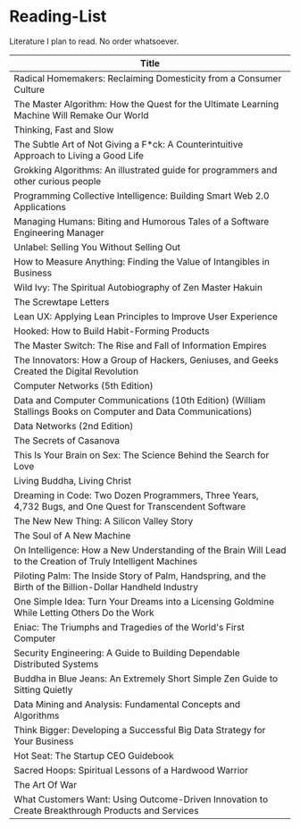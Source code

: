 # Reading-List
Literature I plan to read. No order whatsoever.

|Title |
|------|
|Radical Homemakers: Reclaiming Domesticity from a Consumer Culture|
|The Master Algorithm: How the Quest for the Ultimate Learning Machine Will Remake Our World|
|Thinking, Fast and Slow|
|The Subtle Art of Not Giving a F*ck: A Counterintuitive Approach to Living a Good Life|
|Grokking Algorithms: An illustrated guide for programmers and other curious people|
|Programming Collective Intelligence: Building Smart Web 2.0 Applications|
|Managing Humans: Biting and Humorous Tales of a Software Engineering Manager|
|Unlabel: Selling You Without Selling Out|
|How to Measure Anything: Finding the Value of Intangibles in Business|
|Wild Ivy: The Spiritual Autobiography of Zen Master Hakuin|
|The Screwtape Letters|
|Lean UX: Applying Lean Principles to Improve User Experience|
|Hooked: How to Build Habit-Forming Products|
|The Master Switch: The Rise and Fall of Information Empires|
|The Innovators: How a Group of Hackers, Geniuses, and Geeks Created the Digital Revolution|
|Computer Networks (5th Edition)|
|Data and Computer Communications (10th Edition) (William Stallings Books on Computer and Data Communications​)|
|Data Networks (2nd Edition)|
|The Secrets of Casanova|
|This Is Your Brain on Sex: The Science Behind the Search for Love|
|Living Buddha, Living Christ|
|Dreaming in Code: Two Dozen Programmers, Three Years, 4,732 Bugs, and One Quest for Transcendent Software|
|The New New Thing: A Silicon Valley Story|
|The Soul of A New Machine|
|On Intelligence: How a New Understanding of the Brain Will Lead to the Creation of Truly Intelligent Machines|
|Piloting Palm: The Inside Story of Palm, Handspring, and the Birth of the Billion-Dollar Handheld Industry|
|One Simple Idea: Turn Your Dreams into a Licensing Goldmine While Letting Others Do the Work|
|Eniac: The Triumphs and Tragedies of the World's First Computer|
|Security Engineering: A Guide to Building Dependable Distributed Systems|
|Buddha in Blue Jeans: An Extremely Short Simple Zen Guide to Sitting Quietly|
|Data Mining and Analysis: Fundamental Concepts and Algorithms|
|Think Bigger: Developing a Successful Big Data Strategy for Your Business|
|Hot Seat: The Startup CEO Guidebook|
|Sacred Hoops: Spiritual Lessons of a Hardwood Warrior|
|The Art Of War|
|What Customers Want: Using Outcome-Driven Innovation to Create Breakthrough Products and Services|
